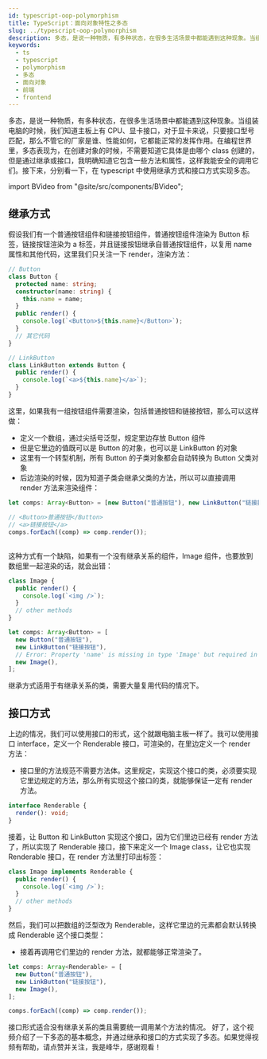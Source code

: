 ```yaml
---
id: typescript-oop-polymorphism
title: TypeScript：面向对象特性之多态
slug: ../typescript-oop-polymorphism
description: 多态，是说一种物质，有多种状态，在很多生活场景中都能遇到这种现象。当组装电脑的时候，我们知道主板上有 CPU、显卡接口，对于显卡来说，只要接口型号匹配，那么不管它的厂家是谁、性能如何，它都能正常的发挥作用。在编程世界里，多态表现为，在创建对象的时候，不需要知道它具体是由哪个 class 创建的，但是通过继承或接口，我明确知道它包含一些方法和属性，这样我能安全的调用它们。接下来，分别看一下，在 typescript 中使用继承方式和接口方式实现多态。
keywords:
  - ts
  - typescript
  - polymorphism
  - 多态
  - 面向对象
  - 前端
  - frontend
---
```


多态，是说一种物质，有多种状态，在很多生活场景中都能遇到这种现象。当组装电脑的时候，我们知道主板上有 CPU、显卡接口，对于显卡来说，只要接口型号匹配，那么不管它的厂家是谁、性能如何，它都能正常的发挥作用。在编程世界里，多态表现为，在创建对象的时候，不需要知道它具体是由哪个 class 创建的，但是通过继承或接口，我明确知道它包含一些方法和属性，这样我能安全的调用它们。接下来，分别看一下，在 typescript 中使用继承方式和接口方式实现多态。

import BVideo from "@site/src/components/BVideo";

<BVideo src="//player.bilibili.com/player.html?aid=286208624&bvid=BV1rf4y117t8&cid=208819577&page=1"/>

## 继承方式

假设我们有一个普通按钮组件和链接按钮组件，普通按钮组件渲染为 Button 标签，链接按钮渲染为 a 标签，并且链接按钮继承自普通按钮组件，以复用 name 属性和其他代码，这里我们只关注一下 render，渲染方法：

```typescript
// Button
class Button {
  protected name: string;
  constructor(name: string) {
    this.name = name;
  }
  public render() {
    console.log(`<Button>${this.name}</Button>`);
  }
  // 其它代码
}

// LinkButton
class LinkButton extends Button {
  public render() {
    console.log(`<a>${this.name}</a>`);
  }
}
```

这里，如果我有一组按钮组件需要渲染，包括普通按钮和链接按钮，那么可以这样做：

- 定义一个数组，通过尖括号泛型，规定里边存放 Button 组件
- 但是它里边的值既可以是 Button 的对象，也可以是 LinkButton 的对象
- 这里有一个转型机制，所有 Button 的子类对象都会自动转换为 Button 父类对象
- 后边渲染的时候，因为知道子类会继承父类的方法，所以可以直接调用 render 方法来渲染组件：

```typescript
let comps: Array<Button> = [new Button("普通按钮"), new LinkButton("链接按钮")];

// <Button>普通按钮</Button>
// <a>链接按钮</a>
comps.forEach((comp) => comp.render());
```

##

这种方式有一个缺陷，如果有一个没有继承关系的组件，Image 组件，也要放到数组里一起渲染的话，就会出错：

```typescript
class Image {
  public render() {
    console.log(`<img />`);
  }
  // other methods
}

let comps: Array<Button> = [
  new Button("普通按钮"),
  new LinkButton("链接按钮"),
  // Error: Property 'name' is missing in type 'Image' but required in type 'Button'.
  new Image(),
];
```

继承方式适用于有继承关系的类，需要大量复用代码的情况下。

## 接口方式

上边的情况，我们可以使用接口的形式，这个就跟电脑主板一样了。我可以使用接口 interface，定义一个 Renderable 接口，可渲染的，在里边定义一个 render 方法：

- 接口里的方法规范不需要方法体。这里规定，实现这个接口的类，必须要实现它里边规定的方法，那么所有实现这个接口的类，就能够保证一定有 render 方法。

```typescript
interface Renderable {
  render(): void;
}
```

接着，让 Button 和 LinkButton 实现这个接口，因为它们里边已经有 render 方法了，所以实现了 Renderable 接口，接下来定义一个 Image class，让它也实现 Renderable 接口，在 render 方法里打印出<img />标签：

```typescript
class Image implements Renderable {
  public render() {
    console.log(`<img />`);
  }
  // other methods
}
```

然后，我们可以把数组的泛型改为 Renderable，这样它里边的元素都会默认转换成 Renderable 这个接口类型：

- 接着再调用它们里边的 render 方法，就都能够正常渲染了。

```typescript
let comps: Array<Renderable> = [
  new Button("普通按钮"),
  new LinkButton("链接按钮"),
  new Image(),
];

comps.forEach((comp) => comp.render());
```

接口形式适合没有继承关系的类且需要统一调用某个方法的情况。
好了，这个视频介绍了一下多态的基本概念，并通过继承和接口的方式实现了多态。如果觉得视频有帮助，请点赞并关注，我是峰华，感谢观看！
